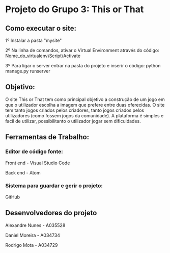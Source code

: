 # Projeto do Grupo 3: This or That

## Como executar o site:
1º Instalar a pasta "mysite"

2º Na linha de comandos, ativar o Virtual Environment através do código: Nome_do_virtualenv\Script\Activate 

3º Para ligar o server entrar na pasta do projeto e inserir o código: python manage.py runserver

## Objetivo:
O site This or That tem como principal objetivo a construção de um jogo em que o utilizador escolha a imagem que prefere entre duas oferecidas. O site tem tanto jogos criados pelos criadores, tanto jogos criados pelos utilizadores (como fossem jogos da comunidade). A plataforma é simples e facíl de utilizar, possibilitanto o utilizador jogar sem dificuldades.

## Ferramentas de Trabalho:
### Editor de código fonte:
Front end - Visual Studio Code

Back end - Atom
### Sistema para guardar e gerir o projeto:
GitHub

## Desenvolvedores do projeto

Alexandre Nunes - A035528

Daniel Moreira - A034734

Rodrigo Mota - A034729

